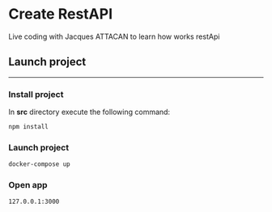 # Create RestAPI

Live coding with Jacques ATTACAN to learn how works restApi

## Launch project

---

### Install project

In **src** directory execute the following command:

```bash
npm install
```

### Launch project

```bash
docker-compose up
```

### Open app

```bash
127.0.0.1:3000
```